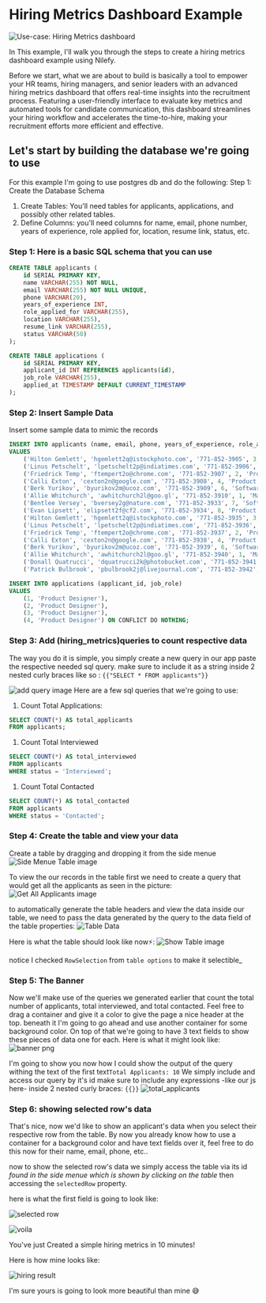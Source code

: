 # Hiring Metrics Dashboard Example

![ Use-case: Hiring Metrics dashboard ](./img/Hiring_Metrics_Dashboard _Nilefy.png)

In This example, I'll walk you through the steps to create a hiring metrics dashboard example using Nilefy. 

Before we start, what we are about to build is basically a tool to empower your HR teams, hiring managers, and senior leaders with an advanced hiring metrics dashboard that offers real-time insights into the recruitment process. Featuring a user-friendly interface to evaluate key metrics and automated tools for candidate communication, this dashboard streamlines your hiring workflow and accelerates the time-to-hire, making your recruitment efforts more efficient and effective.

## Let's start by building the database we're going to use

For this example I'm going to use postgres db and do the following: 
Step 1: Create the Database Schema

1. Create Tables: You'll need tables for applicants, applications, and possibly other related tables.
2. Define Columns: you'll need columns for name, email, phone number, years of experience, role applied for, location, resume link, status, etc.

### Step 1: Here is a basic SQL schema that you can use

``` sql
CREATE TABLE applicants (
    id SERIAL PRIMARY KEY,
    name VARCHAR(255) NOT NULL,
    email VARCHAR(255) NOT NULL UNIQUE,
    phone VARCHAR(20),
    years_of_experience INT,
    role_applied_for VARCHAR(255),
    location VARCHAR(255),
    resume_link VARCHAR(255),
    status VARCHAR(50)
);

CREATE TABLE applications (
    id SERIAL PRIMARY KEY,
    applicant_id INT REFERENCES applicants(id),
    job_role VARCHAR(255),
    applied_at TIMESTAMP DEFAULT CURRENT_TIMESTAMP
);
```

### Step 2: Insert Sample Data

Insert some sample data to mimic the records

```sql
INSERT INTO applicants (name, email, phone, years_of_experience, role_applied_for, location, resume_link, status)
VALUES 
    ('Hilton Gemlett', 'hgemlett2q@istockphoto.com', '771-852-3905', 3, 'Marketing Lead', 'London', 'link_to_resume_1', 'Contacted'),
    ('Linus Petschelt', 'lpetschelt2p@indiatimes.com', '771-852-3906', 5, 'Software Engineer', 'Berlin', 'link_to_resume_2', 'Interviewed'),
    ('Friedrick Temp', 'ftempert2o@chrome.com', '771-852-3907', 2, 'Product Designer', 'New York', 'link_to_resume_3', 'Applied'),
    ('Calli Exton', 'cexton2n@google.com', '771-852-3908', 4, 'Product Designer', 'San Francisco', 'link_to_resume_4', 'Applied'),
    ('Berk Yurikov', 'byurikov2m@ucoz.com', '771-852-3909', 6, 'Software Engineer', 'London', 'link_to_resume_5', 'Interviewed'),
    ('Allie Whitchurch', 'awhitchurch2l@goo.gl', '771-852-3910', 1, 'Marketing Lead', 'Berlin', 'link_to_resume_6', 'Contacted'),
    ('Bentlee Versey', 'bversey2g@nature.com', '771-852-3933', 7, 'Software Engineer', 'San Francisco', 'link_to_resume_29', 'Interviewed'),
    ('Evan Lipsett', 'elipsett2f@cf2.com', '771-852-3934', 8, 'Product Designer', 'New York', 'link_to_resume_30', 'Applied'),
    ('Hilton Gemlett', 'hgemlett2q@istockphoto.com', '771-852-3935', 3, 'Marketing Lead', 'London', 'link_to_resume_31', 'Contacted'),
    ('Linus Petschelt', 'lpetschelt2p@indiatimes.com', '771-852-3936', 5, 'Software Engineer', 'Berlin', 'link_to_resume_32', 'Interviewed'),
    ('Friedrick Temp', 'ftempert2o@chrome.com', '771-852-3937', 2, 'Product Designer', 'New York', 'link_to_resume_33', 'Applied'),
    ('Calli Exton', 'cexton2n@google.com', '771-852-3938', 4, 'Product Designer', 'San Francisco', 'link_to_resume_34', 'Applied'),
    ('Berk Yurikov', 'byurikov2m@ucoz.com', '771-852-3939', 6, 'Software Engineer', 'London', 'link_to_resume_35', 'Interviewed'),
    ('Allie Whitchurch', 'awhitchurch2l@goo.gl', '771-852-3940', 1, 'Marketing Lead', 'Berlin', 'link_to_resume_36', 'Contacted'),
    ('Donall Quatrucci', 'dquatrucci2k@photobucket.com', '771-852-3941', 7, 'Product Designer', 'San Francisco', 'link_to_resume_37', 'Interviewed'),
    ('Patrick Bulbrook', 'pbulbrook2j@livejournal.com', '771-852-3942', 2, 'Software Engineer', 'New York', 'link_to_resume_38', 'Applied') ON CONFLICT DO NOTHING;

INSERT INTO applications (applicant_id, job_role)
VALUES 
    (1, 'Product Designer'),
    (2, 'Product Designer'),
    (3, 'Product Designer'),
    (4, 'Product Designer') ON CONFLICT DO NOTHING;
```

### Step 3: Add (hiring_metrics)queries to count respective data

The way you do it is simple, you simply create a new query in our app paste the respective needed sql query. make sure to include it as a string inside 2 nested curly braces like so : `{{"SELECT * FROM applicants"}}`

![add query image](./img/add_query.png)
Here are a few sql queries that we're going to use:

1. Count Total Applications:

```sql
SELECT COUNT(*) AS total_applicants
FROM applicants;
```

1. Count Total Interviewed

```sql
SELECT COUNT(*) AS total_interviewed
FROM applicants
WHERE status = 'Interviewed';
```

1. Count Total Contacted

```sql
SELECT COUNT(*) AS total_contacted
FROM applicants
WHERE status = 'Contacted';
```

### Step 4: Create the table and view your data

Create a table by dragging and dropping it from the side menue
![Side Menue Table image](./img/side_menue_table.png)

To view the our records in the table first we need to create a query that would get all the applicants as seen in the picture:
![Get All Applicants image](./img/add_query.png)

to automatically generate the table headers and view the data inside our table, we need to pass the data generated by the query to the data field of the table properties:
![Table Data](./img/table_data.png)

Here is what the table should look like now⚡:
![Show Table image](./img/table_show.png)

notice I checked `RowSelection` from `table options` to make it selectible_

### Step 5: The Banner

Now we'll make use of the queries we generated earlier that count the total number of applicants, total interviewed, and total contacted.
Feel free to drag a container and give it a color to give the page a nice header at the top.
beneath it I'm going to go ahead and use another container for some background color. 
On top of that we're going to have 3 text fields to show these pieces of data one for each.
Here is what it might look like:
![banner png](./img/banner.png) 

I'm going to show you now how I could show the output of the query withing the text of the first text`Total Applicants: 10`
We simply include and access our query by it's id make sure to include any expressions -like our js here- inside 2 nested curly braces: `{{}}`
![total_applicants](./img/text_total_applicants.png)

### Step 6: showing selected row's data

That's nice, now we'd like to show an applicant's data when you select their respective row from the table.
By now you already know how to use a container for a background color and have text fields over it, feel free to do this now for their name, email, phone, etc..

now to show the selected row's data we simply access the table via its id _found in the side menue which is shown by clicking on the table_ then accessing the `selectedRow` property.

here is what the first field is going to look like:

![selected row](./img/selected_row.png)

![voila](./img/voila.gif)

You've just Created a simple hiring metrics in 10 minutes!

Here is how mine looks like:

![hiring result](./img/hiring_result.png)

I'm sure yours is going to look more beautiful than mine 😅
